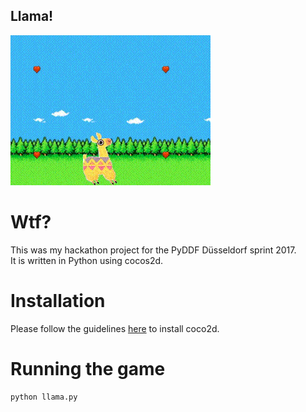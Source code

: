 ## Llama!

![Game preview](llama-preview.gif)

# Wtf?

This was my hackathon project for the PyDDF Düsseldorf sprint 2017.  
It is written in Python using cocos2d.

# Installation

Please follow the guidelines [here](http://python.cocos2d.org/doc/programming_guide/installation.html) to install coco2d.

# Running the game

```
python llama.py
```
